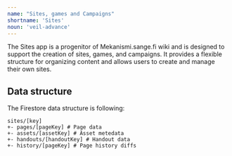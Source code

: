 ```yaml
---
name: "Sites, games and Campaigns"
shortname: 'Sites'
noun: 'veil-advance'
---
```

The Sites app is a progenitor of Mekanismi.sange.fi wiki and is designed to support the creation of sites, games, and campaigns. It provides a flexible structure for organizing content and allows users to create and manage their own sites.

## Data structure

The Firestore data structure is following:
```
sites/[key]
+- pages/[pageKey] # Page data
+- assets/[assetKey] # Asset metedata
+- handouts/[handoutKey] # Handout data
+- history/[pageKey] # Page history diffs
```